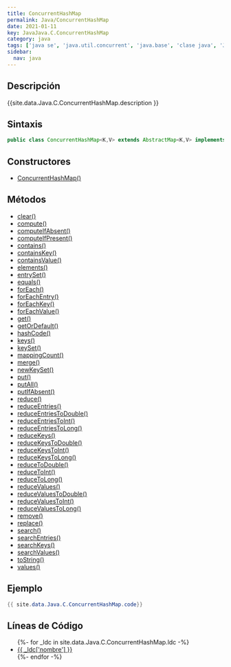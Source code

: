 ```yaml
---
title: ConcurrentHashMap
permalink: Java/ConcurrentHashMap
date: 2021-01-11
key: JavaJava.C.ConcurrentHashMap
category: java
tags: ['java se', 'java.util.concurrent', 'java.base', 'clase java', 'Java 1.5']
sidebar: 
  nav: java
---
```


## Descripción
{{site.data.Java.C.ConcurrentHashMap.description }}

## Sintaxis
~~~java
public class ConcurrentHashMap<K,V> extends AbstractMap<K,V> implements ConcurrentMap<K,V>, Serializable
~~~

## Constructores
* [ConcurrentHashMap()](/Java/ConcurrentHashMap/ConcurrentHashMap/)

## Métodos
* [clear()](/Java/ConcurrentHashMap/clear)
* [compute()](/Java/ConcurrentHashMap/compute)
* [computeIfAbsent()](/Java/ConcurrentHashMap/computeIfAbsent)
* [computeIfPresent()](/Java/ConcurrentHashMap/computeIfPresent)
* [contains()](/Java/ConcurrentHashMap/contains)
* [containsKey()](/Java/ConcurrentHashMap/containsKey)
* [containsValue()](/Java/ConcurrentHashMap/containsValue)
* [elements()](/Java/ConcurrentHashMap/elements)
* [entrySet()](/Java/ConcurrentHashMap/entrySet)
* [equals()](/Java/ConcurrentHashMap/equals)
* [forEach()](/Java/ConcurrentHashMap/forEach)
* [forEachEntry()](/Java/ConcurrentHashMap/forEachEntry)
* [forEachKey()](/Java/ConcurrentHashMap/forEachKey)
* [forEachValue()](/Java/ConcurrentHashMap/forEachValue)
* [get()](/Java/ConcurrentHashMap/get)
* [getOrDefault()](/Java/ConcurrentHashMap/getOrDefault)
* [hashCode()](/Java/ConcurrentHashMap/hashCode)
* [keys()](/Java/ConcurrentHashMap/keys)
* [keySet()](/Java/ConcurrentHashMap/keySet)
* [mappingCount()](/Java/ConcurrentHashMap/mappingCount)
* [merge()](/Java/ConcurrentHashMap/merge)
* [newKeySet()](/Java/ConcurrentHashMap/newKeySet)
* [put()](/Java/ConcurrentHashMap/put)
* [putAll()](/Java/ConcurrentHashMap/putAll)
* [putIfAbsent()](/Java/ConcurrentHashMap/putIfAbsent)
* [reduce()](/Java/ConcurrentHashMap/reduce)
* [reduceEntries()](/Java/ConcurrentHashMap/reduceEntries)
* [reduceEntriesToDouble()](/Java/ConcurrentHashMap/reduceEntriesToDouble)
* [reduceEntriesToInt()](/Java/ConcurrentHashMap/reduceEntriesToInt)
* [reduceEntriesToLong()](/Java/ConcurrentHashMap/reduceEntriesToLong)
* [reduceKeys()](/Java/ConcurrentHashMap/reduceKeys)
* [reduceKeysToDouble()](/Java/ConcurrentHashMap/reduceKeysToDouble)
* [reduceKeysToInt()](/Java/ConcurrentHashMap/reduceKeysToInt)
* [reduceKeysToLong()](/Java/ConcurrentHashMap/reduceKeysToLong)
* [reduceToDouble()](/Java/ConcurrentHashMap/reduceToDouble)
* [reduceToInt()](/Java/ConcurrentHashMap/reduceToInt)
* [reduceToLong()](/Java/ConcurrentHashMap/reduceToLong)
* [reduceValues()](/Java/ConcurrentHashMap/reduceValues)
* [reduceValuesToDouble()](/Java/ConcurrentHashMap/reduceValuesToDouble)
* [reduceValuesToInt()](/Java/ConcurrentHashMap/reduceValuesToInt)
* [reduceValuesToLong()](/Java/ConcurrentHashMap/reduceValuesToLong)
* [remove()](/Java/ConcurrentHashMap/remove)
* [replace()](/Java/ConcurrentHashMap/replace)
* [search()](/Java/ConcurrentHashMap/search)
* [searchEntries()](/Java/ConcurrentHashMap/searchEntries)
* [searchKeys()](/Java/ConcurrentHashMap/searchKeys)
* [searchValues()](/Java/ConcurrentHashMap/searchValues)
* [toString()](/Java/ConcurrentHashMap/toString)
* [values()](/Java/ConcurrentHashMap/values)

## Ejemplo
~~~java
{{ site.data.Java.C.ConcurrentHashMap.code}}
~~~

## Líneas de Código
<ul>
{%- for _ldc in site.data.Java.C.ConcurrentHashMap.ldc -%}
   <li>
       <a href="{{_ldc['url'] }}">{{ _ldc['nombre'] }}</a>
   </li>
{%- endfor -%}
</ul>
